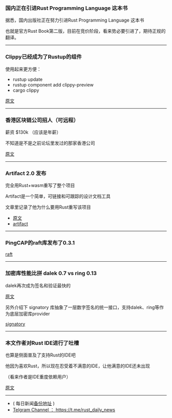 ### 国内正在引进Rust Programming Language 这本书

据悉，国内出版社正在努力引进Rust Programming Language 这本书

也就是官方Rust Book第二版，目前在竞价阶段，看来势必要引进了，期待正规的翻译。

---

### Clippy已经成为了Rustup的组件

使用起来更方便：

- rustup update
- rustup component add clippy-preview
- cargo clippy

[原文](https://internals.rust-lang.org/t/clippy-is-available-as-a-rustup-component/7967)

---

### 香港区块链公司招人（可远程）

薪资 $130k （应该是年薪）

不知道是不是之前论坛里发过的那家香港公司

[原文](https://www.reddit.com/r/rust/comments/8z9vvf/hiring_rust_engineer_remote_up_to_130k_blockchain/)

---

### Artifact 2.0 发布

完全用Rust+wasm重写了整个项目

Artifact是一个简单，可链接和可跟踪的设计文档工具

文章里记录了他为什么要用Rust重写该项目

- [原文](https://vitiral.github.io/2018/07/16/artifact-2.0-rust-full-stack-web-and-cli-application.html)
- [artifact](https://github.com/vitiral/artifact)

---

### PingCAP的raft库发布了0.3.1

[raft](https://crates.io/crates/raft)

---

### 加密库性能比拼 dalek 0.7 vs  ring  0.13

dalek再次成为签名和验证最快的

[原文](https://github.com/tendermint/signatory/commit/322118dc11ad160d7277224d141f8ce134226469)

另外介绍下 signatory 库抽象了一层数字签名的统一接口，支持dalek、ring等作为底层加密库provider

[signatory](https://github.com/tendermint/signatory)


---

### 本文作者对Rust IDE进行了吐槽

也算是侧面普及了支持Rust的IDE吧

他因为喜欢Rust，所以现在忍受着不满意的IDE，让他满意的IDE还未出现

（看来作者是IDE重度依赖用户）

[原文](https://medium.com/@wolfshirts/surface-rust-6470d0075721)

---

- ( 每日新闻[备份地址](https://github.com/RustStudy/rust_daily_news) )
- [Telgram Channel ： https://t.me/rust_daily_news ](https://t.me/rust_daily_news )
